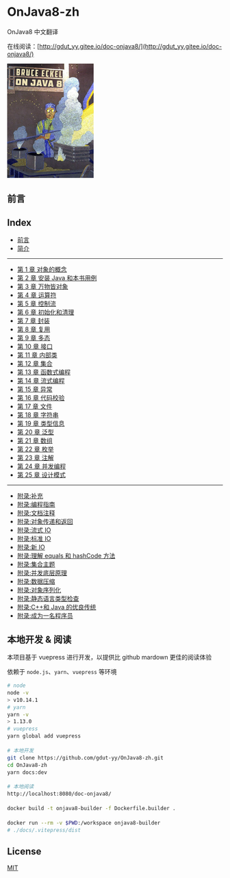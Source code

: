 # OnJava8-zh

OnJava8 中文翻译

在线阅读：[http://gdut_yy.gitee.io/doc-onjava8/](http://gdut_yy.gitee.io/doc-onjava8/)

<img src="./docs/cover.png" width=40%>

## 前言

## Index

- [前言](docs/preface.md)
- [简介](docs/introduction.md)

---

- [第 1 章 对象的概念](docs/ch1.md)
- [第 2 章 安装 Java 和本书用例](docs/ch2.md)
- [第 3 章 万物皆对象](docs/ch3.md)
- [第 4 章 运算符](docs/ch4.md)
- [第 5 章 控制流](docs/ch5.md)
- [第 6 章 初始化和清理](docs/ch6.md)
- [第 7 章 封装](docs/ch7.md)
- [第 8 章 复用](docs/ch8.md)
- [第 9 章 多态](docs/ch9.md)
- [第 10 章 接口](docs/ch10.md)
- [第 11 章 内部类](docs/ch11.md)
- [第 12 章 集合](docs/ch12.md)
- [第 13 章 函数式编程](docs/ch13.md)
- [第 14 章 流式编程](docs/ch14.md)
- [第 15 章 异常](docs/ch15.md)
- [第 16 章 代码校验](docs/ch16.md)
- [第 17 章 文件](docs/ch17.md)
- [第 18 章 字符串](docs/ch18.md)
- [第 19 章 类型信息](docs/ch19.md)
- [第 20 章 泛型](docs/ch20.md)
- [第 21 章 数组](docs/ch21.md)
- [第 22 章 枚举](docs/ch22.md)
- [第 23 章 注解](docs/ch23.md)
- [第 24 章 并发编程](docs/ch24.md)
- [第 25 章 设计模式](docs/ch25.md)

---

- [附录:补充](docs/appendices/app-supplements.md)
- [附录:编程指南](docs/appendices/app-programming-guidelines.md)
- [附录:文档注释](docs/appendices/app-javadoc.md)
- [附录:对象传递和返回](docs/appendices/app-passing-and-returning-objects.md)
- [附录:流式 IO](docs/appendices/app-io-streams.md)
- [附录:标准 IO](docs/appendices/app-standard-io.md)
- [附录:新 IO](docs/appendices/app-new-io.md)
- [附录:理解 equals 和 hashCode 方法](docs/appendices/app-understanding-equals-and-hashcode.md)
- [附录:集合主题](docs/appendices/app-collection-topics.md)
- [附录:并发底层原理](docs/appendices/app-low-level-concurrency.md)
- [附录:数据压缩](docs/appendices/app-data-compression.md)
- [附录:对象序列化](docs/appendices/app-object-serialization.md)
- [附录:静态语言类型检查](docs/appendices/app-benefits-and-costs-of-static-type-checking.md)
- [附录:C++和 Java 的优良传统](docs/appendices/app-the-positive-legacy-of-c-plus-plus-and-java.md)
- [附录:成为一名程序员](docs/appendices/app-becoming-a-programmer.md)

## 本地开发 & 阅读

本项目基于 vuepress 进行开发，以提供比 github mardown 更佳的阅读体验

依赖于 `node.js`、`yarn`、`vuepress` 等环境

```sh
# node
node -v
> v10.14.1
# yarn
yarn -v
> 1.13.0
# vuepress
yarn global add vuepress

# 本地开发
git clone https://github.com/gdut-yy/OnJava8-zh.git
cd OnJava8-zh
yarn docs:dev

# 本地阅读
http://localhost:8080/doc-onjava8/

docker build -t onjava8-builder -f Dockerfile.builder .

docker run --rm -v $PWD:/workspace onjava8-builder
# ./docs/.vitepress/dist
```

## License

[MIT](https://github.com/gdut-yy/OnJava8-zh/blob/master/LICENSE)
